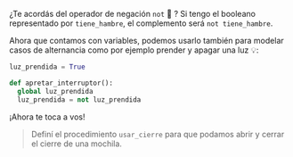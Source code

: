 ¿Te acordás del operador de negación `not` :thought_balloon: ? Si tengo el booleano representado por `tiene_hambre`, el complemento será `not tiene_hambre`.

Ahora que contamos con variables, podemos usarlo también para modelar casos de alternancia como por ejemplo prender y apagar una luz :bulb::

```python
luz_prendida = True

def apretar_interruptor():
  global luz_prendida
  luz_prendida = not luz_prendida
```

¡Ahora te toca a vos!

> Definí el procedimiento `usar_cierre` para que podamos abrir y cerrar el cierre de una mochila.